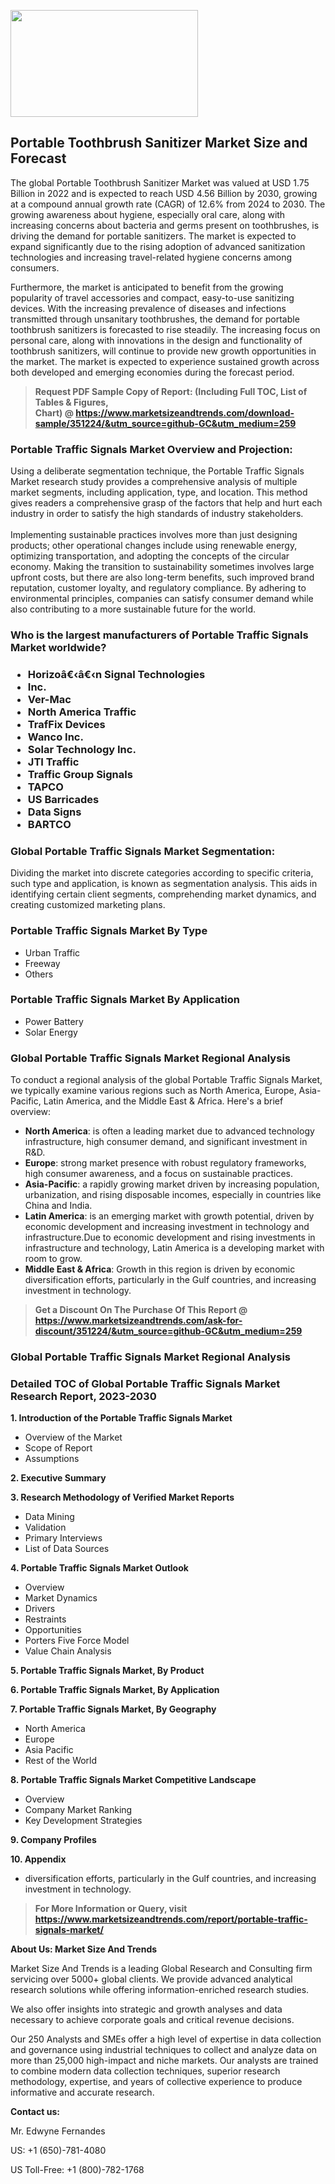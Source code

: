 <p><img class="alignnone size-medium wp-image-20088" src="https://ffe5etoiles.com/wp-content/uploads/2024/12/MST1-300x171.png" alt="" width="300" height="171" /></p><h2>Portable Toothbrush Sanitizer Market Size and Forecast</h2><p>The global Portable Toothbrush Sanitizer Market was valued at USD 1.75 Billion in 2022 and is expected to reach USD 4.56 Billion by 2030, growing at a compound annual growth rate (CAGR) of 12.6% from 2024 to 2030. The growing awareness about hygiene, especially oral care, along with increasing concerns about bacteria and germs present on toothbrushes, is driving the demand for portable sanitizers. The market is expected to expand significantly due to the rising adoption of advanced sanitization technologies and increasing travel-related hygiene concerns among consumers.</p><p>Furthermore, the market is anticipated to benefit from the growing popularity of travel accessories and compact, easy-to-use sanitizing devices. With the increasing prevalence of diseases and infections transmitted through unsanitary toothbrushes, the demand for portable toothbrush sanitizers is forecasted to rise steadily. The increasing focus on personal care, along with innovations in the design and functionality of toothbrush sanitizers, will continue to provide new growth opportunities in the market. The market is expected to experience sustained growth across both developed and emerging economies during the forecast period.</p></p><blockquote id="" class=""><strong>Request PDF Sample Copy of Report: (Including Full TOC, List of Tables &amp; Figures, Chart)&nbsp;@&nbsp;<strong><a href="https://www.marketsizeandtrends.com/download-sample/351224/&utm_source=github-GC&utm_medium=259" target="_blank">https://www.marketsizeandtrends.com/download-sample/351224/&utm_source=github-GC&utm_medium=259</a></strong></strong></blockquote><h3 id="" class="">Portable Traffic Signals Market&nbsp;Overview and Projection:</h3><p id="" class="">Using a deliberate segmentation technique, the Portable Traffic Signals Market research study provides a comprehensive analysis of multiple market segments, including application, type, and location. This method gives readers a comprehensive grasp of the factors that help and hurt each industry in order to satisfy the high standards of industry stakeholders. <br /> <br />Implementing sustainable practices involves more than just designing products; other operational changes include using renewable energy, optimizing transportation, and adopting the concepts of the circular economy. Making the transition to sustainability sometimes involves large upfront costs, but there are also long-term benefits, such improved brand reputation, customer loyalty, and regulatory compliance. By adhering to environmental principles, companies can satisfy consumer demand while also contributing to a more sustainable future for the world.</p><h3 id="" class="">Who is the largest manufacturers of&nbsp;Portable Traffic Signals Market worldwide?</h3><h3 class=""><p><ul><li>Horizoâ€‹â€‹n Signal Technologies </li><li> Inc. </li><li> Ver-Mac </li><li> North America Traffic </li><li> TrafFix Devices </li><li> Wanco Inc. </li><li> Solar Technology Inc. </li><li> JTI Traffic </li><li> Traffic Group Signals </li><li> TAPCO </li><li> US Barricades </li><li> Data Signs </li><li> BARTCO</li></ul></p></h3><h3 id="" class="">Global&nbsp;Portable Traffic Signals Market Segmentation:</h3><p id="" class="">Dividing the market into discrete categories according to specific criteria, such type and application, is known as segmentation analysis. This aids in identifying certain client segments, comprehending market dynamics, and creating customized marketing plans.</p><h3 id="" class="">Portable Traffic Signals Market&nbsp;By Type</h3><p><p><ul><li>Urban Traffic</li><li> Freeway</li><li> Others</p></li></ul></p></p><h3 id="" class="">Portable Traffic Signals Market&nbsp;By Application</h3><p class=""><p><ul><li>Power Battery</li><li> Solar Energy</li></ul></p></p><h3 id="" class="">Global Portable Traffic Signals Market Regional Analysis</h3><p id="" class="">To conduct a regional analysis of the global Portable Traffic Signals Market, we typically examine various regions such as North America, Europe, Asia-Pacific, Latin America, and the Middle East &amp; Africa. Here's a brief overview:</p><ul><li><strong>North America</strong>: is often a leading market due to advanced technology infrastructure, high consumer demand, and significant investment in R&amp;D.</li><li><strong>Europe</strong>: strong market presence with robust regulatory frameworks, high consumer awareness, and a focus on sustainable practices.</li><li><strong>Asia-Pacific</strong>: a rapidly growing market driven by increasing population, urbanization, and rising disposable incomes, especially in countries like China and India.</li><li><strong>Latin America</strong>: is an emerging market with growth potential, driven by economic development and increasing investment in technology and infrastructure.Due to economic development and rising investments in infrastructure and technology, Latin America is a developing market with room to grow.</li><li><strong>Middle East &amp; Africa</strong>: Growth in this region is driven by economic diversification efforts, particularly in the Gulf countries, and increasing investment in technology.</li></ul><blockquote id="" class=""><strong>Get a Discount On The Purchase Of This Report @ <strong><a href="https://www.marketsizeandtrends.com/ask-for-discount/351224/&utm_source=github-GC&utm_medium=259" target="_blank">https://www.marketsizeandtrends.com/ask-for-discount/351224/&utm_source=github-GC&utm_medium=259</a></strong></strong></blockquote><h3 id="" class="">Global Portable Traffic Signals Market Regional Analysis</h3><h3 id="" class="">Detailed TOC of Global Portable Traffic Signals Market Research Report, 2023-2030</h3><p id="" class=""><strong>1. Introduction of the Portable Traffic Signals Market</strong></p><ul><li>Overview of the Market</li><li>Scope of Report</li><li>Assumptions</li></ul><p id="" class=""><strong>2. Executive Summary</strong></p><p id="" class=""><strong>3. Research Methodology of Verified Market Reports</strong></p><ul><li>Data Mining</li><li>Validation</li><li>Primary Interviews</li><li>List of Data Sources</li></ul><p id="" class=""><strong>4. Portable Traffic Signals Market Outlook</strong></p><ul><li>Overview</li><li>Market Dynamics</li><li>Drivers</li><li>Restraints</li><li>Opportunities</li><li>Porters Five Force Model</li><li>Value Chain Analysis</li></ul><p id="" class=""><strong>5. Portable Traffic Signals Market, By Product</strong></p><p id="" class=""><strong>6. Portable Traffic Signals Market, By Application</strong></p><p id="" class=""><strong>7. Portable Traffic Signals Market, By Geography</strong></p><ul><li>North America</li><li>Europe</li><li>Asia Pacific</li><li>Rest of the World</li></ul><p id="" class=""><strong>8. Portable Traffic Signals Market Competitive Landscape</strong></p><ul><li>Overview</li><li>Company Market Ranking</li><li>Key Development Strategies</li></ul><p id="" class=""><strong>9. Company Profiles</strong></p><p id="" class=""><strong>10. Appendix</strong></p><ul><li>diversification efforts, particularly in the Gulf countries, and increasing investment in technology.</li></ul><blockquote id="" class=""><strong>For More Information or Query, visit <strong><strong><a href="https://www.marketsizeandtrends.com/report/portable-traffic-signals-market/" target="_blank">https://www.marketsizeandtrends.com/report/portable-traffic-signals-market/</a></strong></strong></strong></blockquote><p id="" class=""><strong>About Us: Market Size And Trends</strong></p><p id="" class="">Market Size And Trends is a leading Global Research and Consulting firm servicing over 5000+ global clients. We provide advanced analytical research solutions while offering information-enriched research studies.</p><p id="" class="">We also offer insights into strategic and growth analyses and data necessary to achieve corporate goals and critical revenue decisions.</p><p id="" class="">Our 250 Analysts and SMEs offer a high level of expertise in data collection and governance using industrial techniques to collect and analyze data on more than 25,000 high-impact and niche markets. Our analysts are trained to combine modern data collection techniques, superior research methodology, expertise, and years of collective experience to produce informative and accurate research.</p><p id="" class=""><strong>Contact us:</strong></p><p id="" class="">Mr. Edwyne Fernandes</p><p id="" class="">US: +1 (650)-781-4080</p><p id="" class="">US Toll-Free: +1 (800)-782-1768</p>
